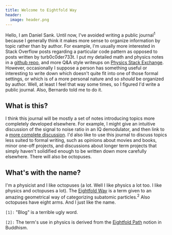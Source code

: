 ```yaml
---
title: Welcome to Eightfold Way
header:
  image: header.png
---
```

Hello, I am Daniel Sank.
Until now, I've avoided writing a public journal<sup>1</sup> because I generally think it makes more sense to organize information by topic rather than by author.
For example, I'm usually more interested in Stack Overflow posts regarding a particular code pattern as opposed to posts written by turb0c0der733t.
I put my detailed math and physics notes in a [github repo](https://github.com/DanielSank/theory), and more Q&A style writeups on [Physics Stack Exchange](http://physics.stackexchange.com/users/31790/danielsank?tab=profile).
However, occasionally I suppose a person has something useful or interesting to write down which doesn't quite fit into one of those formal settings, or which is of a more personal nature and so *should* be organized by author.
Well, at least I feel that way some times, so I figured I'd write a public journal.
Also, Bernardo told me to do it.

## What is this?
I think this journal will be mostly a set of notes introducing topics more completely developed elsewhere.
For example, I might give an intuitive discussion of the signal to noise ratio in an IQ demodulator, and then link to a [more complete discussion](http://dsp.stackexchange.com/questions/24372/what-is-the-connection-between-analog-signal-to-noise-ratio-and-signal-to-noise/24373).
I'd also like to use this journal to discuss topics less suited to formal writing, such as opinions about movies and books, minor one-off projects, and discussions about longer term projects that simply haven't solidified enough to be written down more carefully elsewhere.
There will also be octopuses.

## What's with the name?
I'm a physicist and I like octopuses (a lot. Well I like physics a lot too. I like physics and octopuses a lot).
The [Eightfold Way](https://en.wikipedia.org/wiki/Eightfold_Way_(physics)) is a term given to an amazing geometrical way of categorizing subatomic particles.<sup>2</sup>
Also octopuses have eight arms.
And I just like the name.

`[1]:` "Blog" is a terrible ugly word.

`[2]:` The term's use in physics is derived from the [Eightfold Path](https://en.wikipedia.org/wiki/Noble_Eightfold_Path) notion in Buddhism.
